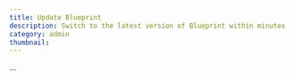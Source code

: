 ```yaml
---
title: Update Blueprint
description: Switch to the latest version of Blueprint within minutes
category: admin
thumbnail:
---
```


...
